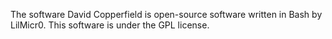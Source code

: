 The software David Copperfield is open-source software written in Bash by LilMicr0.
This software is under the GPL license.

